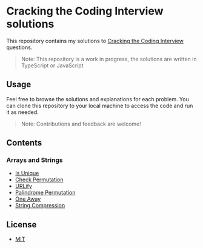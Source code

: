 # Cracking the Coding Interview solutions

This repository contains my solutions to [Cracking the Coding Interview](https://www.crackingthecodinginterview.com/) questions.

> Note: This repository is a work in progress, the solutions are written in TypeScript or JavaScript

## Usage

Feel free to browse the solutions and explanations for each problem. You can clone this repository to your local machine to access the code and run it as needed.

> Note: Contributions and feedback are welcome!

## Contents

### Arrays and Strings

- [Is Unique](./arrays-and-strings/is-unique.ts)
- [Check Permutation](./arrays-and-strings/check-permutation.ts)
- [URLify](./arrays-and-strings/urlify.ts)
- [Palindrome Permutation](./arrays-and-strings/palindrome-permutation.ts)
- [One Away](./arrays-and-strings/one-away.ts)
- [String Compression](./arrays-and-strings/string-compression.ts)

## License

- [MIT](LICENSE.md)
